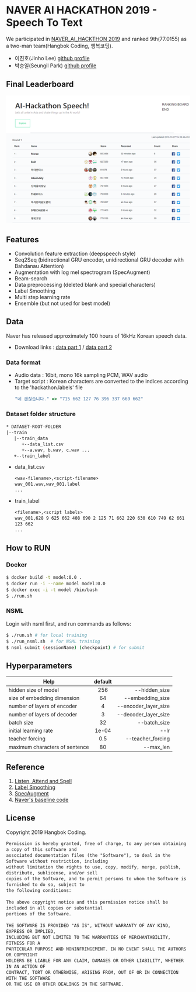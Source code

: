 # NAVER AI HACKATHON 2019 - Speech To Text
We participated in [NAVER_AI_HACKTHON 2019](https://github.com/Naver-AI-Hackathon/AI-Speech) and ranked 9th(77.0155) as a two-man team(Hangbok Coding, 행복코딩).
* 이진호(Jinho Lee)    [github profile](https://github.com/elzino)
* 박승일(Seungil Park) [github profile](https://github.com/psi9730)

## Final Leaderboard
![finale-leader-board](docs/final-board.png)

## Features
* Convolution feature extraction (deepspeech style)
* Seq2Seq (bidirectional GRU encoder, unidirectional GRU decoder with Bahdanau Attention)
* Augmentation with log mel spectrogram (SpecAugment)
* Beam-search
* Data preprocessing (deleted blank and special characters)
* Label Smoothing
* Multi step learning rate
* Ensemble (but not used for best model)

## Data
Naver has released approximately 100 hours of 16kHz Korean speech data. <br/>
* Download links : [data part 1](https://drive.google.com/open?id=1UOspFSTJ2w0wsENIeD6Ilcy5dd4NTsDV) / [data part 2](https://drive.google.com/open?id=1Bh0vodkng3_SF7lLa82KePv6S7jzYEQV) <br/>

### Data format
* Audio data : 16bit, mono 16k sampling PCM, WAV audio
* Target script : Korean characters are converted to the indices according to the 'hackathon.labels' file
  ```js
  "네 괜찮습니다." => "715 662 127 76 396 337 669 662"
  ```

### Dataset folder structure
```
* DATASET-ROOT-FOLDER
|--train
   |--train_data
      +--data_list.csv
      +--a.wav, b.wav, c.wav ...
   +--train_label
```

* data_list.csv
  ```
  <wav-filename>,<script-filename>
  wav_001.wav,wav_001.label
  ...
  ```

* train_label
  ```
  <filename>,<script labels>
  wav_001,628 9 625 662 408 690 2 125 71 662 220 630 610 749 62 661 123 662
  ...
  ```

## How to RUN

### Docker
```bash
$ docker build -t model:0.0 .
$ docker run -i --name model model:0.0
$ docker exec -i -t model /bin/bash
$ ./run.sh
```

### NSML
Login with nsml first, and run commands as follows:
```bash
$ ./run.sh # for local training
$ ./run_nsml.sh  # for NSML training
$ nsml submit (sessionName) (checkpoint) # for submit
```

## Hyperparameters
| Help        | default           |  |
| ------------- |:--------:| ------:|
| hidden size of model | 256 | --hidden_size | 
| size of embedding dimension | 64 | --embedding_size |
| number of layers of encoder | 4 | --encoder_layer_size |
| number of layers of decoder | 3 | --decoder_layer_size |
| batch size | 32 | --batch_size |
| initial learning rate | 1e-04 | --lr |
| teacher forcing | 0.5 | --teacher_forcing|
| maximum characters of sentence | 80 | --max_len |

## Reference
1. [Listen, Attend and Spell](https://arxiv.org/abs/1508.01211)
2. [Label Smoothing](https://arxiv.org/abs/1906.02629)
3. [SpecAugment](https://arxiv.org/abs/1904.08779)
4. [Naver's baseline code](https://github.com/clovaai/speech_hackathon_2019)

## License
Copyright 2019 Hangbok Coding.
```
Permission is hereby granted, free of charge, to any person obtaining a copy of this software and
associated documentation files (the "Software"), to deal in the Software without restriction, including
without limitation the rights to use, copy, modify, merge, publish, distribute, sublicense, and/or sell
copies of the Software, and to permit persons to whom the Software is furnished to do so, subject to
the following conditions:

The above copyright notice and this permission notice shall be included in all copies or substantial
portions of the Software.

THE SOFTWARE IS PROVIDED "AS IS", WITHOUT WARRANTY OF ANY KIND, EXPRESS OR IMPLIED,
INCLUDING BUT NOT LIMITED TO THE WARRANTIES OF MERCHANTABILITY, FITNESS FOR A
PARTICULAR PURPOSE AND NONINFRINGEMENT. IN NO EVENT SHALL THE AUTHORS OR COPYRIGHT
HOLDERS BE LIABLE FOR ANY CLAIM, DAMAGES OR OTHER LIABILITY, WHETHER IN AN ACTION OF
CONTRACT, TORT OR OTHERWISE, ARISING FROM, OUT OF OR IN CONNECTION WITH THE SOFTWARE
OR THE USE OR OTHER DEALINGS IN THE SOFTWARE.
```
